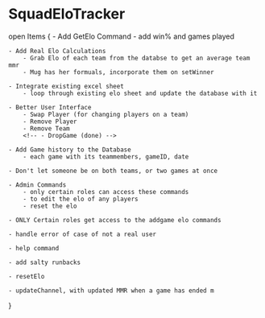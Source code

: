 # SquadEloTracker

open Items {
    - Add GetElo Command
        <!-- - Return back a users Elo when requested (done) -->
        <!-- - Return back a leaderboard of Player Elo (done) -->
            - add win% and games played

    - Add Real Elo Calculations
        - Grab Elo of each team from the databse to get an average team mmr
        - Mug has her formuals, incorporate them on setWinner

    - Integrate existing excel sheet 
        - loop through existing elo sheet and update the database with it

    - Better User Interface
        - Swap Player (for changing players on a team)
        - Remove Player
        - Remove Team
        <!-- - DropGame (done) -->

    - Add Game history to the Database
        - each game with its teammembers, gameID, date

    - Don't let someone be on both teams, or two games at once

    - Admin Commands
        - only certain roles can access these commands
        - to edit the elo of any players
        - reset the elo
        
    - ONLY Certain roles get access to the addgame elo commands

    - handle error of case of not a real user

    - help command

    - add salty runbacks

    - resetElo

    - updateChannel, with updated MMR when a game has ended m 
}